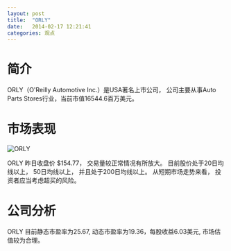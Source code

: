 ```yaml
---
layout: post
title:  "ORLY"
date:   2014-02-17 12:21:41
categories: 观点
---
```


# 简介
ORLY（O'Reilly Automotive Inc.）是USA著名上市公司，
公司主要从事Auto Parts Stores行业，当前市值16544.6百万美元。

# 市场表现

![ORLY](http://finviz.com/chart.ashx?t=ORLY&ty=c&ta=1&p=d&s=l)

ORLY 昨日收盘价 $154.77，
交易量较正常情况有所放大。
目前股价处于20日均线以上，
50日均线以上，
并且处于200日均线以上。
从短期市场走势来看，
投资者应当考虑超买的风险。

# 公司分析
ORLY 目前静态市盈率为25.67, 动态市盈率为19.36，每股收益6.03美元,
市场估值较为合理。
